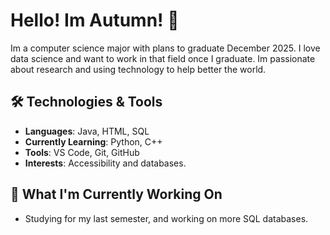 # Hello! Im Autumn! 👋

Im a computer science major with plans to graduate December 2025. I love data science and want to work in that field once I graduate. Im passionate about research and using technology to help better the world. 

## 🛠️ Technologies & Tools
- **Languages**: Java, HTML, SQL
- **Currently Learning**: Python, C++
- **Tools**: VS Code, Git, GitHub
- **Interests**: Accessibility and databases. 

## 🌱 What I'm Currently Working On
- Studying for my last semester, and working on more SQL databases. 
